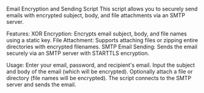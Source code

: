 Email Encryption and Sending Script
This script allows you to securely send emails with encrypted subject, body, and file attachments via an SMTP server.

Features:
XOR Encryption: Encrypts email subject, body, and file names using a static key.
File Attachment: Supports attaching files or zipping entire directories with encrypted filenames.
SMTP Email Sending: Sends the email securely via an SMTP server with STARTTLS encryption.

Usage:
Enter your email, password, and recipient's email.
Input the subject and body of the email (which will be encrypted).
Optionally attach a file or directory (file names will be encrypted).
The script connects to the SMTP server and sends the email.
